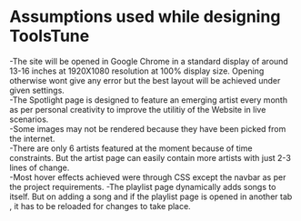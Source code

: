 <h1>Assumptions used while designing ToolsTune</h1>

-The site will be opened in Google Chrome in a standard display of around 13-16 inches at 1920X1080 resolution at 100% display size. Opening otherwise wont give any error but the best layout will be achieved under given settings.<br>
-The Spotlight page is designed to feature an emerging artist every month as per personal creativity to improve the utilitiy of the Website in live scenarios.<br>
-Some images may not be rendered because they have been picked from the internet.<br>
-There are only 6 artists featured at the moment because of time constraints. But the artist page can easily contain more artists with just 2-3 lines of change.<br>
-Most hover effects achieved were through CSS except the navbar as per the project requirements.
-The playlist page dynamically adds songs to itself. But on adding a song and if the playlist page is opened in another tab , it has to be reloaded for changes to take place.
